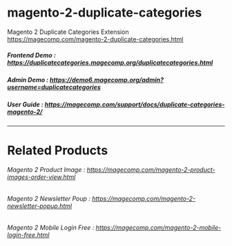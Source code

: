# magento-2-duplicate-categories
Magento 2 Duplicate Categories Extension
https://magecomp.com/magento-2-duplicate-categories.html



##### Frontend Demo : https://duplicatecategories.magecomp.org/duplicatecategories.html
##### Admin Demo : https://demo6.magecomp.org/admin?username=duplicatecategories
##### User Guide : https://magecomp.com/support/docs/duplicate-categories-magento-2/

---------------------------------------------------------------------------------
# Related Products 
###### Magento 2 Product Image :  https://magecomp.com/magento-2-product-images-order-view.html
###### Magento 2 Newsletter Poup :  https://magecomp.com/magento-2-newsletter-popup.html
###### Magento 2 Mobile Login Free :  https://magecomp.com/magento-2-mobile-login-free.html
